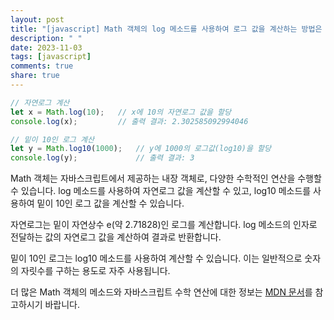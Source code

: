 ```yaml
---
layout: post
title: "[javascript] Math 객체의 log 메소드를 사용하여 로그 값을 계산하는 방법은 무엇인가요?"
description: " "
date: 2023-11-03
tags: [javascript]
comments: true
share: true
---
```


```javascript
// 자연로그 계산
let x = Math.log(10);   // x에 10의 자연로그 값을 할당
console.log(x);         // 출력 결과: 2.302585092994046

// 밑이 10인 로그 계산
let y = Math.log10(1000);   // y에 1000의 로그값(log10)을 할당
console.log(y);             // 출력 결과: 3
```

Math 객체는 자바스크립트에서 제공하는 내장 객체로, 다양한 수학적인 연산을 수행할 수 있습니다. log 메소드를 사용하여 자연로그 값을 계산할 수 있고, log10 메소드를 사용하여 밑이 10인 로그 값을 계산할 수 있습니다.

자연로그는 밑이 자연상수 e(약 2.71828)인 로그를 계산합니다. log 메소드의 인자로 전달하는 값의 자연로그 값을 계산하여 결과로 반환합니다.

밑이 10인 로그는 log10 메소드를 사용하여 계산할 수 있습니다. 이는 일반적으로 숫자의 자릿수를 구하는 용도로 자주 사용됩니다.

더 많은 Math 객체의 메소드와 자바스크립트 수학 연산에 대한 정보는 [MDN 문서](https://developer.mozilla.org/ko/docs/Web/JavaScript/Reference/Global_Objects/Math)를 참고하시기 바랍니다.